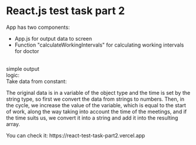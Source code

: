 # React.js test task part 2

App has two components:
- App.js for output data to screen
- Function "calculateWorkingIntervals" for calculating working intervals for doctor
<br/>
simple output
<br/>
logic:
<br/>
Take data from constant:
<br/>
<p>The original data is in a variable of the object type and the time is set by the string type, so first we convert the data from strings to numbers. Then, in the cycle, we increase the value of the variable, which is equal to the start of work, along the way taking into account the time of the meetings, and if the time suits us, we convert it into a string and add it into the resulting array.</p>
You can check it: https://react-test-task-part2.vercel.app